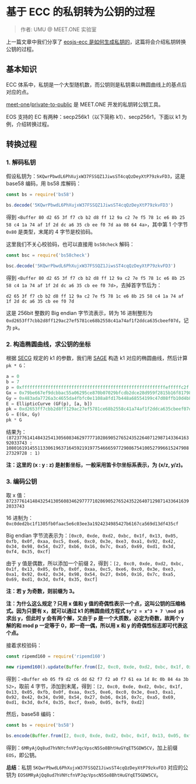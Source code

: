 # 基于 ECC 的私钥转为公钥的过程

> 作者: UMU @ MEET.ONE 实验室

上一篇文章中我们分享了 [eosjs-ecc 是如何生成私钥的](how-is-a-private-key-generated.md)，这篇将会介绍私钥转换公钥的过程。

## 基本知识

ECC 体系中，私钥是一个大型随机数，而公钥则是私钥乘以椭圆曲线上的基点后对应的点。

[meet-one](https://github.com/meet-one)/[private-to-public](https://github.com/meet-one/private-to-public) 是 MEET.ONE 开发的私钥转公钥工具。

EOS 支持的 EC 有两种：secp256k1（以下简称 k1）、secp256r1，下面以 k1 为例，介绍转换过程。

## 转换过程

### 1. 解码私钥

假设私钥为：`5KQwrPbwdL6PhXujxW37FSSQZ1JiwsST4cqQzDeyXtP79zkvFD3`，这是 base58 编码，用 bs58 库解码：

```js
const bs = require('bs58')

bs.decode('5KQwrPbwdL6PhXujxW37FSSQZ1JiwsST4cqQzDeyXtP79zkvFD3')
```

得到 `<Buffer 80 d2 65 3f f7 cb b2 d8 ff 12 9a c2 7e f5 78 1c e6 8b 25 58 c4 1a 74 af 1f 2d dc a6 35 cb ee f0 7d aa 08 64 4a>`，其中第 1 个字节 `0x80` 是类型，末尾的 4 字节是校验码。

这里我们不关心校验码，也可以直接用 `bs58check` 解码：

```js
const bsc = require('bs58check')

bsc.decode('5KQwrPbwdL6PhXujxW37FSSQZ1JiwsST4cqQzDeyXtP79zkvFD3')
```

得到 `<Buffer 80 d2 65 3f f7 cb b2 d8 ff 12 9a c2 7e f5 78 1c e6 8b 25 58 c4 1a 74 af 1f 2d dc a6 35 cb ee f0 7d>`，去掉首字节后为：

```d2 65 3f f7 cb b2 d8 ff 12 9a c2 7e f5 78 1c e6 8b 25 58 c4 1a 74 af 1f 2d dc a6 35 cb ee f0 7d```

这是 256bit 整数的 Big endian 字节流表示，转为 16 进制整形为 `0xd2653ff7cbb2d8ff129ac27ef5781ce68b2558c41a74af1f2ddca635cbeef07d`，记为 `pk`。

### 2. 构造椭圆曲线，求公钥的坐标

根据 [SECG](http://secg.org/) 规定的 k1 的参数，我们用 [SAGE](https://sagecell.sagemath.org/) 构造 k1 对应的椭圆曲线，然后计算 `pk * G`：

```python
a = 0
b = 7
p = 0xfffffffffffffffffffffffffffffffffffffffffffffffffffffffefffffc2f
Gx = 0x79be667ef9dcbbac55a06295ce870b07029bfcdb2dce28d959f2815b16f81798
Gy = 0x483ada7726a3c4655da4fbfc0e1108a8fd17b448a68554199c47d08ffb10d4b8
E = EllipticCurve (GF(p), [a, b])
pk = 0xd2653ff7cbb2d8ff129ac27ef5781ce68b2558c41a74af1f2ddca635cbeef07d
G = E(Gx, Gy)
pk * G
```

结果为：`(87237761414843254130560834629777710286905276524352264071298714336416392033743 : 108016191455113306196371645921919775466659772908675410052799661524790827329728 : 1)`

**注：这里的 (x : y : z) 是射影坐标，一般采用笛卡尔坐标系表示，为 (x/z, y/z)。**

### 3. 编码公钥

取 x 值：`87237761414843254130560834629777710286905276524352264071298714336416392033743`

16 进制为：`0xc0ded2bc1f1305fb0faac5e6c03ee3a1924234985427b6167ca569d13df435cf`

Big endian 字节流表示为：`[0xc0, 0xde, 0xd2, 0xbc, 0x1f, 0x13, 0x05, 0xfb, 0x0f, 0xaa, 0xc5, 0xe6, 0xc0, 0x3e, 0xe3, 0xa1, 0x92, 0x42, 0x34, 0x98, 0x54, 0x27, 0xb6, 0x16, 0x7c, 0xa5, 0x69, 0xd1, 0x3d, 0xf4, 0x35, 0xcf]`

由于 y 值是偶数，所以添加一个前缀 2，得到：`[2, 0xc0, 0xde, 0xd2, 0xbc, 0x1f, 0x13, 0x05, 0xfb, 0x0f, 0xaa, 0xc5, 0xe6, 0xc0, 0x3e, 0xe3, 0xa1, 0x92, 0x42, 0x34, 0x98, 0x54, 0x27, 0xb6, 0x16, 0x7c, 0xa5, 0x69, 0xd1, 0x3d, 0xf4, 0x35, 0xcf]`

**注：若 y 为奇数，则前缀为 3。**

**注：为什么这么规定？只用 x 值和 y 值的奇偶性表示一个点，这叫公钥的压缩格式。因为只要有 x，就可以通过 k1 的椭圆曲线方程式 `$y^2 = x^3 + 7 \mod p$` 求出 y，但此时 y 会有两个解，又由于 p 是一个大质数，必定为奇数，故两个 y 解的和 mod p 一定等于 0，即一奇一偶，所以用 x 和 y 的奇偶性标志即可代表这个点。**

接着求校验码：

```js
const ripemd160 = require('ripemd160')

new ripemd160().update(Buffer.from([2, 0xc0, 0xde, 0xd2, 0xbc, 0x1f, 0x13, 0x05, 0xfb, 0x0f, 0xaa, 0xc5, 0xe6, 0xc0, 0x3e, 0xe3, 0xa1, 0x92, 0x42, 0x34, 0x98, 0x54, 0x27, 0xb6, 0x16, 0x7c, 0xa5, 0x69, 0xd1, 0x3d, 0xf4, 0x35, 0xcf])).digest()
```

得到：`<Buffer eb 05 f9 d2 c6 dd 62 f7 f2 a0 f7 61 ea 1d 8c 0b 84 4a 3b 52>`，取前 4 字节，添加到末尾，得到：`[2, 0xc0, 0xde, 0xd2, 0xbc, 0x1f, 0x13, 0x05, 0xfb, 0x0f, 0xaa, 0xc5, 0xe6, 0xc0, 0x3e, 0xe3, 0xa1, 0x92, 0x42, 0x34, 0x98, 0x54, 0x27, 0xb6, 0x16, 0x7c, 0xa5, 0x69, 0xd1, 0x3d, 0xf4, 0x35, 0xcf, 0xeb, 0x05, 0xf9, 0xd2]`

然后，base58 编码：

```js
const bs = require('bs58')

bs.encode(Buffer.from([2, 0xc0, 0xde, 0xd2, 0xbc, 0x1f, 0x13, 0x05, 0xfb, 0x0f, 0xaa, 0xc5, 0xe6, 0xc0, 0x3e, 0xe3, 0xa1, 0x92, 0x42, 0x34, 0x98, 0x54, 0x27, 0xb6, 0x16, 0x7c, 0xa5, 0x69, 0xd1, 0x3d, 0xf4, 0x35, 0xcf, 0xeb, 0x05, 0xf9, 0xd2]))
```

得到：`6MRyAjQq8ud7hVNYcfnVPJqcVpscN5So8BhtHuGYqET5GDW5CV`，加上前缀 `EOS`，即公钥。

**总结**：私钥 `5KQwrPbwdL6PhXujxW37FSSQZ1JiwsST4cqQzDeyXtP79zkvFD3` 对应的公钥为 `EOS6MRyAjQq8ud7hVNYcfnVPJqcVpscN5So8BhtHuGYqET5GDW5CV`。
